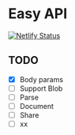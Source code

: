 # Easy API

[![Netlify Status](https://api.netlify.com/api/v1/badges/b9a882e3-0001-4080-b0f6-de216ad56807/deploy-status)](https://app.netlify.com/sites/ezapi/deploys)

## TODO
- [x] Body params
- [ ] Support Blob
- [ ] Parse
- [ ] Document
- [ ] Share
- [ ] xx
